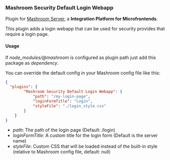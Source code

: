 
### Mashroom Security Default Login Webapp

Plugin for [Mashroom Server](https://www.mashroom-server.com), a **Integration Platform for Microfrontends**. 

This plugin adds a login webapp that can be used for security provides that require a login page.

#### Usage

If *node_modules/@mashroom* is configured as plugin path just add this package as _dependency_.

You can override the default config in your Mashroom config file like this:

```json
{
  "plugins": {
        "Mashroom Security Default Login Webapp": {
            "path": "/my-login-page",
            "loginFormTitle": "Login",
            "styleFile": "./login_style.css"
        }
    }
}
```

 * _path_: The path of the login page (Default: /login)
 * _loginFormTitle_: A custom title for the login form (Default is the server name)
 * _styleFile_: Custom CSS that will be loaded instead of the built-in style (relative to Mashroom config file, default: null)
